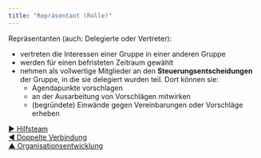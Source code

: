 ```yaml
---
title: "Repräsentant (Rolle)"
---
```



Repräsentanten (auch: Delegierte oder Vertreter):

- vertreten die Interessen einer Gruppe in einer anderen Gruppe
- werden für einen befristeten Zeitraum gewählt
- nehmen als vollwertige Mitglieder an den **Steuerungsentscheidungen** der Gruppe, in die sie delegiert wurden teil. Dort können sie: 
    - Agendapunkte vorschlagen
    - an der Ausarbeitung von Vorschlägen mitwirken
    - (begründete) Einwände gegen Vereinbarungen oder Vorschläge erheben

[&#9654; Hilfsteam](helping-team.html)<br/>[&#9664; Doppelte Verbindung](double-linking.html)<br/>[&#9650; Organisationsentwicklung](building-organizations.html)

